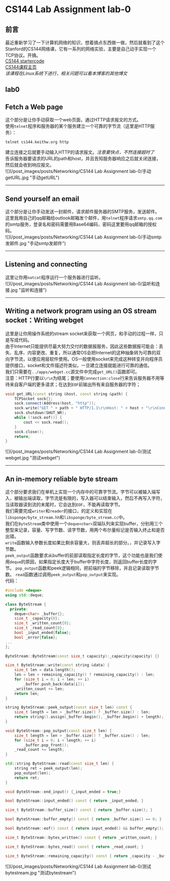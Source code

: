 # CS144 Lab Assignment lab-0


## 前言
最近重新学习了一下计算机网络的知识，想着搞点东西做一做，然后就看到了这个Stanford的CS144网络课，它有一系列的网络实验，主要是自己动手实现一个TCP协议。开搞。  
[CS144 startercode](https://github.com/cs144/sponge)  
[CS144课程主页](https://cs144.github.io/)  
*该课程在Linux系统下进行，相关问题可以看本博客的其他博文*

## lab0
## Fetch a Web page
这个部分是让你手动获取一个web页面，通过HTTP请求报文的方式。  
使用`telnet`程序和服务器的某个服务建立一个可靠的字节流（这里是HTTP服务）：  
```shell
telnet cs144.keithw.org http
```
建立连接之后就要手动输入HTTP的请求报文。*注意要快点，不然连接超时了*  
告诉服务器要请求的URL的path和host，并且告知服务器响应之后就关闭连接，然后就会收到响应报文。  
![](/post_images/posts/Networking/CS144 Lab Assignment lab-0/手动getURL.jpg "手动getURL")  

-----

## Send yourself an email
这个部分是让你手动发送一封邮件，请求邮件服务器的SMTP服务，发送邮件。  
这里我用自己的qq邮箱给outlook邮箱发个邮件，用`telnet`程序请求`smtp.qq.com`的smtp服务，登录名和密码需要用Base64编码，密码这里要用qq邮箱的授权码。  
![](/post_images/posts/Networking/CS144 Lab Assignment lab-0/手动smtp发邮件.jpg "手动smtp发邮件")

-----

## Listening and connecting
这里让你用`natcat`程序运行一个服务器进行监听。  
![](/post_images/posts/Networking/CS144 Lab Assignment lab-0/监听和连接.jpg "监听和连接")

-----

## Writing a network program using an OS stream socket：Writing webget
这里是让你用操作系统的stream socket来获取一个网页，和手动的过程一样，只是写成代码。  
由于Internet只能提供尽最大努力交付的数据报服务，因此这些数据报可能会：丢失、乱序、内容更改、重复，所以通常OS会把Internet的这种抽象转为可靠的双向字节流，以便应用层软件使用。OS一般使用socket来完成这种转变并向程序员提供接口，socket和文件描述符类似，一旦建立连接就能进行可靠的通信。  
我们只需要在`../apps/webget.cc`源文件中完成`get_URL()`函数即可。  
注意：HTTP行要以`\r\n`为结尾；要使用`Connection:close`行来告诉服务器不用等待来自客户端的更多请求；在达到`EOF`前输出所有来自服务器的字符；  
```cpp
void get_URL(const string &host, const string &path) {
    TCPSocket sock{};
    sock.connect(Address(host, "http"));
    sock.write("GET " + path + " HTTP/1.1\r\nHost: " + host + "\r\nConnection:close" + "\r\n\r\n");
    sock.shutdown(SHUT_WR);
    while (!sock.eof()) {
        cout << sock.read();
    }
    sock.close();
    return;
}
```
![](/post_images/posts/Networking/CS144 Lab Assignment lab-0/测试webget.jpg "测试webget")  

-----

## An in-memory reliable byte stream
这个部分要求我们在单机上实现一个内存中的可靠字节流。字节可以被输入端写入，被输出端读取，字节流是有限的，写入器可以结束输入，然后不再写入字符，当读取器读到流的末尾时，它会达到`EOF`，不能再读取字节。  
我们需要完成`writer`和`reader`的接口，的定义和实现在`libsponge/byte_stream.hh`和`libsponge/byte_stream.cc`中。  
我们在`ByteStream`类中使用一个`deque<char>`双端队列来实现buffer，分别用三个整型来记录，容量、写字节数、读字节数，用两个布尔量标记是否输入终止和是否出错。  
`write`函数输入参数长度如果比剩余容量大，则丢弃超长的部分。，并记录写入字节数。  
`peek_output`函数要求从buffer的前部读取指定长度的字节，这个功能也是我们使用`deque`的原因，如果指定长度大于buffer中字符长度，则返回buffer长度的字节。
`pop_output`函数和peek逻辑相同，把前端的字节移除，并且记录读取字节数。
`read`函数通过调用`peek_output`和`pop_output`来实现。  
代码：  
```cpp
#include <deque>
using std::deque;

class ByteStream {
  private:
    deque<char> _buffer{};
    size_t _capacity{0};
    size_t _written_count{0};
    size_t _read_count{0};
    bool _input_ended{false};
    bool _error{false};
...
};

ByteStream::ByteStream(const size_t capacity):_capacity(capacity) {}

size_t ByteStream::write(const string &data) {
    size_t len = data.length();
    len = len > remaining_capacity() ? remaining_capacity() : len;
    for (size_t i = 0; i < len; ++ i)
        _buffer.push_back(data[i]);
    _written_count += len;
    return len;
}

string ByteStream::peek_output(const size_t len) const {
    size_t length = len > _buffer.size() ? _buffer.size() : len;
    return string().assign(_buffer.begin(), _buffer.begin() + length);
}

void ByteStream::pop_output(const size_t len) {
    size_t length = len > _buffer.size() ? _buffer.size() : len;
    for (size_t i = 0; i < length; ++ i)
        _buffer.pop_front();
    _read_count += length;
}

std::string ByteStream::read(const size_t len) {
    string ret = peek_output(len);
    pop_output(len);
    return ret;
}

void ByteStream::end_input() {_input_ended = true;}

bool ByteStream::input_ended() const { return _input_ended; }

size_t ByteStream::buffer_size() const { return _buffer.size(); }

bool ByteStream::buffer_empty() const { return _buffer.size() == 0; }

bool ByteStream::eof() const { return input_ended() && buffer_empty(); }

size_t ByteStream::bytes_written() const { return _written_count; }

size_t ByteStream::bytes_read() const { return _read_count; }

size_t ByteStream::remaining_capacity() const { return _capacity - _buffer.size(); }
```
![](/post_images/posts/Networking/CS144 Lab Assignment lab-0/测试bytestream.jpg "测试bytestream")  
